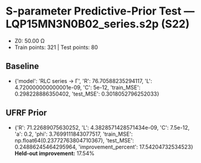 # S-parameter Predictive-Prior Test — LQP15MN3N0B02_series.s2p (S22)
- Z0: 50.00 Ω
- Train points: 321  |  Test points: 80

## Baseline
- {'model': 'RLC series -> Γ', 'R': 76.70588235294117, 'L': 4.720000000000001e-09, 'C': 5e-12, 'train_MSE': 0.298228886350402, 'test_MSE': 0.3018052796252033}

## UFRF Prior
- {'R': 71.22689075630252, 'L': 4.3828571428571434e-09, 'C': 7.5e-12, 'a': 0.2, 'phi': 3.7699111843077517, 'train_MSE': np.float64(0.23772763804710367), 'test_MSE': 0.24886245464295964, 'improvement_percent': 17.54204732534523}
**Held-out improvement:** 17.54%